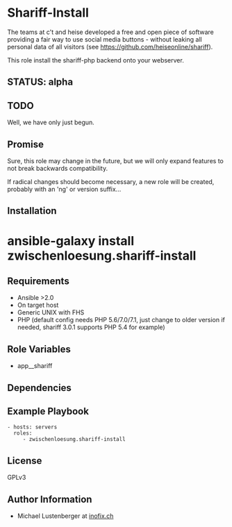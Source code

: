 Shariff-Install
===============

The teams at c't and heise developed a free and open piece of software providing a fair way to use social media buttons - without leaking all personal data of all visitors (see https://github.com/heiseonline/shariff).

This role install the shariff-php backend onto your webserver.

STATUS: alpha
-------------

TODO
----

Well, we have only just begun.

Promise
-------

Sure, this role may change in the future, but we will only expand features to not break backwards compatibility.

If radical changes should become necessary, a new role will be created, probably with an 'ng' or version suffix...

Installation
------------

 # ansible-galaxy install zwischenloesung.shariff-install

Requirements
------------

* Ansible >2.0
* On target host
 * Generic UNIX with FHS
 * PHP (default config needs PHP 5.6/7.0/7.1, just change to older version if needed, shariff 3.0.1 supports PHP 5.4 for example)

Role Variables
--------------

* app\_\_shariff

Dependencies
------------

Example Playbook
----------------

    - hosts: servers
      roles:
         - zwischenloesung.shariff-install

License
-------

GPLv3

Author Information
------------------

* Michael Lustenberger at [inofix.ch](http://www.inofix.ch)

